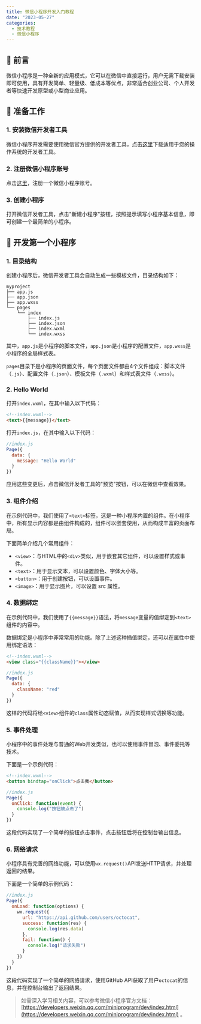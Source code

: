```yaml
---
title: 微信小程序开发入门教程
date: "2023-05-27"
categories:
  - 技术教程
  - 微信小程序
--- 
```


## 🚀 前言

微信小程序是一种全新的应用模式，它可以在微信中直接运行，用户无需下载安装即可使用，具有开发简单、轻量级、低成本等优点，非常适合创业公司、个人开发者等快速开发原型或小型商业应用。


## 🔧 准备工作

### 1. 安装微信开发者工具

微信小程序开发需要使用微信官方提供的开发者工具，点击[这里](https://developers.weixin.qq.com/miniprogram/dev/devtools/download.html)下载适用于您的操作系统的开发者工具。

### 2. 注册微信小程序账号

点击[这里](https://mp.weixin.qq.com/cgi-bin/registermidpage?action=index&lang=zh_CN)，注册一个微信小程序账号。

### 3. 创建小程序

打开微信开发者工具，点击"新建小程序"按钮，按照提示填写小程序基本信息，即可创建一个最简单的小程序。

## 🚀 开发第一个小程序

### 1. 目录结构

创建小程序后，微信开发者工具会自动生成一些模板文件，目录结构如下：

```
myproject
├── app.js
├── app.json
├── app.wxss
└── pages
    └── index
        ├── index.js
        ├── index.json
        ├── index.wxml
        └── index.wxss
```

其中，`app.js`是小程序的脚本文件，`app.json`是小程序的配置文件，`app.wxss`是小程序的全局样式表。

`pages`目录下是小程序的页面文件，每个页面文件都由4个文件组成：脚本文件（`.js`）、配置文件（`.json`）、模板文件（`.wxml`）和样式表文件（`.wxss`）。

### 2. Hello World

打开`index.wxml`，在其中输入以下代码：

```html
<!--index.wxml-->
<text>{{message}}</text>
```

打开`index.js`，在其中输入以下代码：

```javascript
//index.js
Page({
  data: {
    message: "Hello World"
  }
})
```

应用这些变更后，点击微信开发者工具的"预览"按钮，可以在微信中查看效果。

### 3. 组件介绍

在示例代码中，我们使用了`<text>`标签，这是一种小程序内置的组件。在小程序中，所有显示内容都是由组件构成的，组件可以嵌套使用，从而构成丰富的页面布局。

下面简单介绍几个常用组件：

- `<view>`：与HTML中的`<div>`类似，用于嵌套其它组件，可以设置样式或事件。
- `<text>`：用于显示文本，可以设置颜色、字体大小等。
- `<button>`：用于创建按钮，可以设置事件。
- `<image>`：用于显示图片，可以设置 src 属性。

### 4. 数据绑定

在示例代码中，我们使用了`{{message}}`语法，将`message`变量的值绑定到`<text>`组件的内容中。

数据绑定是小程序中非常常用的功能。除了上述这种插值绑定，还可以在属性中使用绑定语法：

```html
<!--index.wxml-->
<view class="{{className}}"></view>
```

```javascript
//index.js
Page({
  data: {
    className: "red"
  }
})
```

这样的代码将给`<view>`组件的`class`属性动态赋值，从而实现样式切换等功能。

### 5. 事件处理

小程序中的事件处理与普通的Web开发类似，也可以使用事件冒泡、事件委托等技术。

下面是一个示例代码：

```html
<!--index.wxml-->
<button bindtap="onClick">点击我</button>
```

```javascript
//index.js
Page({
  onClick: function(event) {
    console.log("按钮被点击了")
  }
})
```

这段代码实现了一个简单的按钮点击事件，点击按钮后将在控制台输出信息。

### 6. 网络请求

小程序具有完善的网络功能，可以使用`wx.request()`API发送HTTP请求，并处理返回的结果。

下面是一个简单的示例代码：

```javascript
//index.js
Page({
  onLoad: function(options) {
    wx.request({
      url: "https://api.github.com/users/octocat",
      success: function(res) {
        console.log(res.data)
      },
      fail: function() {
        console.log("请求失败")
      }
    })
  }
})
```

这段代码实现了一个简单的网络请求，使用GitHub API获取了用户`octocat`的信息，并在控制台输出了返回结果。


> 如需深入学习相关内容，可以参考微信小程序官方文档：[https://developers.weixin.qq.com/miniprogram/dev/index.html](https://developers.weixin.qq.com/miniprogram/dev/index.html) 。